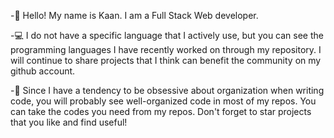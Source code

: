-👀 Hello! My name is Kaan. I am a Full Stack Web developer.

-:computer: I do not have a specific language that I actively use, but you can see the programming languages I have recently worked on through my repository. 
I will continue to share projects that I think can benefit the community on my github account.

-:pushpin: Since I have a tendency to be obsessive about organization when writing code, you will probably see well-organized code in most of my repos. You can take the codes you need from my repos. 
Don't forget to star projects that you like and find useful!
